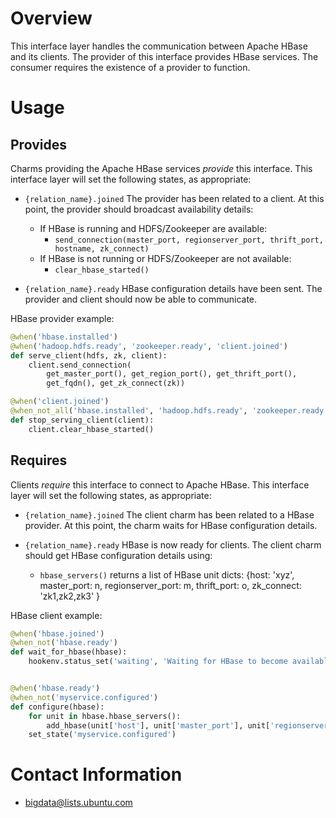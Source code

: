 # Overview

This interface layer handles the communication between Apache HBase and its
clients. The provider of this interface provides HBase services.
The consumer requires the existence of a provider to function.


# Usage

## Provides

Charms providing the Apache HBase services *provide* this interface. This
interface layer will set the following states, as appropriate:

  * `{relation_name}.joined` The provider has been related to a client. At this
  point, the provider should broadcast availability details:

    * If HBase is running and HDFS/Zookeeper are available:
        * `send_connection(master_port, regionserver_port, thrift_port, hostname, zk_connect)`
    * If HBase is not running or HDFS/Zookeeper are not available:
        * `clear_hbase_started()`

  * `{relation_name}.ready`  HBase configuration details have been sent.
  The provider and client should now be able to communicate.

HBase provider example:

```python
@when('hbase.installed')
@when('hadoop.hdfs.ready', 'zookeeper.ready', 'client.joined')
def serve_client(hdfs, zk, client):
    client.send_connection(
        get_master_port(), get_region_port(), get_thrift_port(),
        get_fqdn(), get_zk_connect(zk))

@when('client.joined')
@when_not_all('hbase.installed', 'hadoop.hdfs.ready', 'zookeeper.ready')
def stop_serving_client(client):
    client.clear_hbase_started()
```


## Requires

Clients *require* this interface to connect to Apache HBase. This interface
layer will set the following states, as appropriate:

  * `{relation_name}.joined` The client charm has been related to a HBase
  provider. At this point, the charm waits for HBase configuration details.

  * `{relation_name}.ready`  HBase is now ready for clients. The client
  charm should get HBase configuration details using:
    * `hbase_servers()` returns a list of HBase unit dicts:
          {host: 'xyz',
           master_port: n,
           regionserver_port: m,
           thrift_port: o,
           zk_connect: 'zk1,zk2,zk3'
          }


HBase client example:

```python
@when('hbase.joined')
@when_not('hbase.ready')
def wait_for_hbase(hbase):
    hookenv.status_set('waiting', 'Waiting for HBase to become available')


@when('hbase.ready')
@when_not('myservice.configured')
def configure(hbase):
    for unit in hbase.hbase_servers():
        add_hbase(unit['host'], unit['master_port'], unit['regionserver_port'])
    set_state('myservice.configured')
```


# Contact Information

- <bigdata@lists.ubuntu.com>
